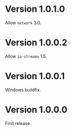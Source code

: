 # Version 1.0.1.0
Allow `network` 3.0.

# Version 1.0.0.2
Allow `io-streams` 1.5.

# Version 1.0.0.1

Windows buildfix.

# Version 1.0.0.0

First release.
